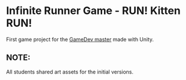 # Infinite Runner Game - RUN! Kitten RUN!
First game project for the [GameDev master](https://informatica.iesvalledeljerteplasencia.es/videojuegos/) made with Unity.

## NOTE:
All students shared art assets for the initial versions.
